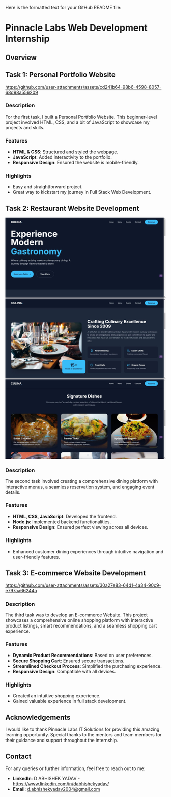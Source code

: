 Here is the formatted text for your GitHub README file:

# **Pinnacle Labs Web Development Internship**

## **Overview**

 
## **Task 1: Personal Portfolio Website**

https://github.com/user-attachments/assets/cd241b64-98b6-4598-8057-68d98a556209

### **Description**
For the first task, I built a Personal Portfolio Website. This beginner-level project involved HTML, CSS, and a bit of JavaScript to showcase my projects and skills.

### **Features**
- **HTML & CSS**: Structured and styled the webpage.
- **JavaScript**: Added interactivity to the portfolio.
- **Responsive Design**: Ensured the website is mobile-friendly.

### **Highlights**
- Easy and straightforward project.
- Great way to kickstart my journey in Full Stack Web Development.

## **Task 2: Restaurant Website Development**
![alt text](image.png) ![alt text](image-1.png) ![alt text](image-2.png)
### **Description**
The second task involved creating a comprehensive dining platform with interactive menus, a seamless reservation system, and engaging event details.

### **Features**
- **HTML, CSS, JavaScript**: Developed the frontend.
- **Node.js**: Implemented backend functionalities.
- **Responsive Design**: Ensured perfect viewing across all devices.

### **Highlights**
- Enhanced customer dining experiences through intuitive navigation and user-friendly features.

## **Task 3: E-commerce Website Development**


https://github.com/user-attachments/assets/30a27e83-64d1-4a34-90c9-e797aa66244a

### **Description**
The third task was to develop an E-commerce Website. This project showcases a comprehensive online shopping platform with interactive product listings, smart recommendations, and a seamless shopping cart experience.

### **Features**
- **Dynamic Product Recommendations**: Based on user preferences.
- **Secure Shopping Cart**: Ensured secure transactions.
- **Streamlined Checkout Process**: Simplified the purchasing experience.
- **Responsive Design**: Compatible with all devices.

### **Highlights**
- Created an intuitive shopping experience.
- Gained valuable experience in full stack development.

## **Acknowledgements**
I would like to thank Pinnacle Labs IT Solutions for providing this amazing learning opportunity. Special thanks to the mentors and team members for their guidance and support throughout the internship.

## **Contact**
For any queries or further information, feel free to reach out to me:

- **LinkedIn**: D ABHISHEK YADAV - https://www.linkedin.com/in/dabhishekyadav/
- **Email**: d.abhishekyadav2004@gmail.com

